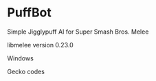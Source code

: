 # PuffBot

Simple Jigglypuff AI for Super Smash Bros. Melee


libmelee version 0.23.0

Windows

Gecko codes
